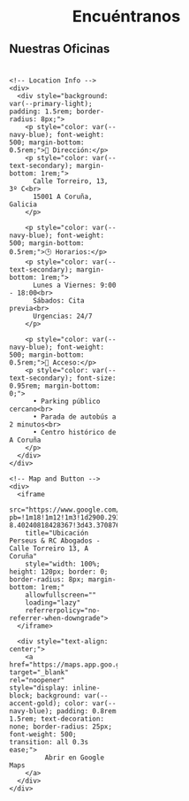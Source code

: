 <!-- Map and Location -->
<div class="location-section" style="background: var(--primary-white); padding: 2.5rem; border-radius: 8px; box-shadow: var(--shadow-light);">
  <h2 style="color: var(--navy-blue); font-size: 1.8rem; margin-bottom: 1.5rem; text-align: center;">Encuéntranos</h2>
  
  <h3 style="color: var(--navy-blue); margin-bottom: 1.5rem; font-size: 1.3rem;">Nuestras Oficinas</h3>
  
  <div style="display: grid; grid-template-columns: 1fr 1fr; gap: 2rem; align-items: start;">
    
    <!-- Location Info -->
    <div>
      <div style="background: var(--primary-light); padding: 1.5rem; border-radius: 8px;">
        <p style="color: var(--navy-blue); font-weight: 500; margin-bottom: 0.5rem;">📍 Dirección:</p>
        <p style="color: var(--text-secondary); margin-bottom: 1rem;">
          Calle Torreiro, 13, 3º C<br>
          15001 A Coruña, Galicia
        </p>
        
        <p style="color: var(--navy-blue); font-weight: 500; margin-bottom: 0.5rem;">🕒 Horarios:</p>
        <p style="color: var(--text-secondary); margin-bottom: 1rem;">
          Lunes a Viernes: 9:00 - 18:00<br>
          Sábados: Cita previa<br>
          Urgencias: 24/7
        </p>

        <p style="color: var(--navy-blue); font-weight: 500; margin-bottom: 0.5rem;">🚗 Acceso:</p>
        <p style="color: var(--text-secondary); font-size: 0.95rem; margin-bottom: 0;">
          • Parking público cercano<br>
          • Parada de autobús a 2 minutos<br>
          • Centro histórico de A Coruña
        </p>
      </div>
    </div>

    <!-- Map and Button -->
    <div>
      <iframe 
        src="https://www.google.com/maps/embed?pb=!1m18!1m12!1m3!1d2900.2939880762697!2d-8.40240818428367!3d43.37087657865844!2m3!1f0!2f0!3f0!3m2!1i1024!2i768!4f13.1!3m3!1m2!1s0xd2e7c7ee9ffda1b%3A0x36da34856927cd9c!2sR%C3%BAa%20Torreiro%2C%2013%2C%2015001%20A%20Coru%C3%B1a!5e0!3m2!1ses!2ses!4v1612380763536!5m2!1ses!2ses" 
        title="Ubicación Perseus & RC Abogados - Calle Torreiro 13, A Coruña" 
        style="width: 100%; height: 120px; border: 0; border-radius: 8px; margin-bottom: 1rem;" 
        allowfullscreen="" 
        loading="lazy"
        referrerpolicy="no-referrer-when-downgrade">
      </iframe>
      
      <div style="text-align: center;">
        <a href="https://maps.app.goo.gl/ZJgMb1dB2e63eJNe7" target="_blank" rel="noopener" style="display: inline-block; background: var(--accent-gold); color: var(--navy-blue); padding: 0.8rem 1.5rem; text-decoration: none; border-radius: 25px; font-weight: 500; transition: all 0.3s ease;">
             Abrir en Google Maps
        </a>
      </div>
    </div>

  </div>
</div>
